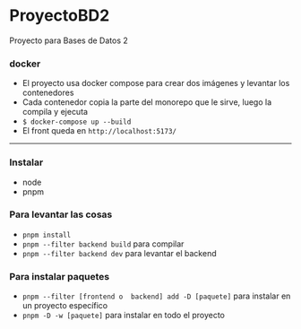 # ProyectoBD2
Proyecto para Bases de Datos 2

### docker
- El proyecto usa docker compose para crear dos imágenes y levantar los contenedores
- Cada contenedor copia la parte del monorepo que le sirve, luego la compila y ejecuta
- ```$ docker-compose up --build```
- El front queda en ```http://localhost:5173/```

---

### Instalar
- node
- pnpm

### Para levantar las cosas
- ```pnpm install```
- ```pnpm --filter backend build``` para compilar
- ```pnpm --filter backend dev``` para levantar el backend

### Para instalar paquetes
- ```pnpm --filter [frontend o  backend] add -D [paquete]``` para instalar en un proyecto específico
- ```pnpm -D -w [paquete]``` para instalar en todo el proyecto
